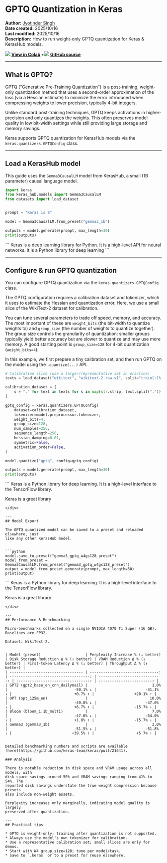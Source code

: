 # GPTQ Quantization in Keras

**Author:** [Jyotinder Singh](https://x.com/Jyotinder_Singh)<br>
**Date created:** 2025/10/16<br>
**Last modified:** 2025/10/16<br>
**Description:** How to run weight-only GPTQ quantization for Keras & KerasHub models.


<img class="k-inline-icon" src="https://colab.research.google.com/img/colab_favicon.ico"/> [**View in Colab**](https://colab.research.google.com/github/keras-team/keras-io/blob/master/guides/ipynb/gptq_quantization_in_keras.ipynb)  <span class="k-dot">•</span><img class="k-inline-icon" src="https://github.com/favicon.ico"/> [**GitHub source**](https://github.com/keras-team/keras-io/blob/master/guides/gptq_quantization_in_keras.py)



---
## What is GPTQ?

GPTQ ("Generative Pre-Training Quantization") is a post-training, weight-only
quantization method that uses a second-order approximation of the loss (via a
Hessian estimate) to minimize the error introduced when compressing weights to
lower precision, typically 4-bit integers.

Unlike standard post-training techniques, GPTQ keeps activations in
higher-precision and only quantizes the weights. This often preserves model
quality in low bit-width settings while still providing large storage and
memory savings.

Keras supports GPTQ quantization for KerasHub models via the
`keras.quantizers.GPTQConfig` class.

---
## Load a KerasHub model

This guide uses the `Gemma3CausalLM` model from KerasHub, a small (1B
parameter) causal language model.


```python
import keras
from keras_hub.models import Gemma3CausalLM
from datasets import load_dataset


prompt = "Keras is a"

model = Gemma3CausalLM.from_preset("gemma3_1b")

outputs = model.generate(prompt, max_length=30)
print(outputs)
```

<div class="k-default-codeblock">
```
Keras is a deep learning library for Python. It is a high-level API for neural networks. It is a Python library for deep learning
```
</div>

---
## Configure & run GPTQ quantization

You can configure GPTQ quantization via the `keras.quantizers.GPTQConfig` class.

The GPTQ configuration requires a calibration dataset and tokenizer, which it
uses to estimate the Hessian and quantization error. Here, we use a small slice
of the WikiText-2 dataset for calibration.

You can tune several parameters to trade off speed, memory, and accuracy. The
most important of these are `weight_bits` (the bit-width to quantize weights to)
and `group_size` (the number of weights to quantize together). The group size
controls the granularity of quantization: smaller groups typically yield better
accuracy but are slower to quantize and may use more memory. A good starting
point is `group_size=128` for 4-bit quantization (`weight_bits=4`).

In this example, we first prepare a tiny calibration set, and then run GPTQ on
the model using the `.quantize(...)` API.


```python
# Calibration slice (use a larger/representative set in practice)
texts = load_dataset("wikitext", "wikitext-2-raw-v1", split="train[:1%]")["text"]

calibration_dataset = [
    s + "." for text in texts for s in map(str.strip, text.split(".")) if s
]

gptq_config = keras.quantizers.GPTQConfig(
    dataset=calibration_dataset,
    tokenizer=model.preprocessor.tokenizer,
    weight_bits=4,
    group_size=128,
    num_samples=256,
    sequence_length=256,
    hessian_damping=0.01,
    symmetric=False,
    activation_order=False,
)

model.quantize("gptq", config=gptq_config)

outputs = model.generate(prompt, max_length=30)
print(outputs)
```

<div class="k-default-codeblock">
```
Keras is a Python library for deep learning. It is a high-level interface to the TensorFlow library.

Keras is a great library
```
</div>

---
## Model Export

The GPTQ quantized model can be saved to a preset and reloaded elsewhere, just
like any other KerasHub model.


```python
model.save_to_preset("gemma3_gptq_w4gs128_preset")
model_from_preset = Gemma3CausalLM.from_preset("gemma3_gptq_w4gs128_preset")
output = model_from_preset.generate(prompt, max_length=30)
print(output)

```

<div class="k-default-codeblock">
```
Keras is a Python library for deep learning. It is a high-level interface to the TensorFlow library.

Keras is a great library
```
</div>

---
## Performance & Benchmarking

Micro-benchmarks collected on a single NVIDIA 4070 Ti Super (16 GB).
Baselines are FP32.

Dataset: WikiText-2.


| Model (preset)                    | Perplexity Increase % (↓ better) | Disk Storage Reduction Δ % (↓ better) | VRAM Reduction Δ % (↓ better) | First-token Latency Δ % (↓ better) | Throughput Δ % (↑ better) |
| --------------------------------- | -------------------------------: | ------------------------------------: | ----------------------------: | ---------------------------------: | ------------------------: |
| GPT2 (gpt2_base_en_cnn_dailymail) |                             1.0% |                              -50.1% ↓ |                      -41.1% ↓ |                            +0.7% ↑ |                  +20.1% ↑ |
| OPT (opt_125m_en)                 |                            10.0% |                              -49.8% ↓ |                      -47.0% ↓ |                            +6.7% ↑ |                  -15.7% ↓ |
| Bloom (bloom_1.1b_multi)          |                             7.0% |                              -47.0% ↓ |                      -54.0% ↓ |                            +1.8% ↑ |                  -15.7% ↓ |
| Gemma3 (gemma3_1b)                |                             3.0% |                              -51.5% ↓ |                      -51.8% ↓ |                           +39.5% ↑ |                   +5.7% ↑ |


Detailed benchmarking numbers and scripts are available
[here](https://github.com/keras-team/keras/pull/21641).

### Analysis

There is notable reduction in disk space and VRAM usage across all models, with
disk space savings around 50% and VRAM savings ranging from 41% to 54%. The
reported disk savings understate the true weight compression because presets
also include non-weight assets.

Perplexity increases only marginally, indicating model quality is largely
preserved after quantization.

---
## Practical tips

* GPTQ is weight-only; training after quantization is not supported.
* Always use the model's own tokenizer for calibration.
* Use a representative calibration set; small slices are only for demos.
* Start with W4 group_size=128; tune per model/task.
* Save to `.keras` or to a preset for reuse elsewhere.
